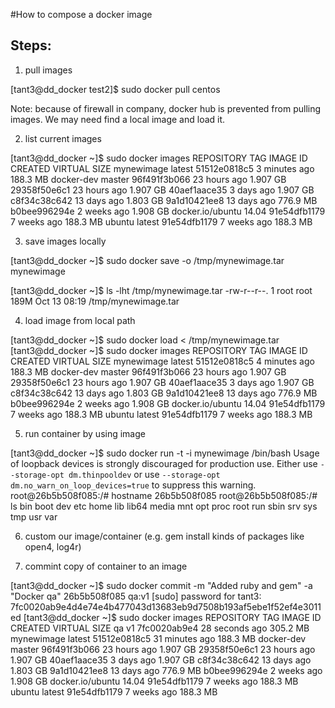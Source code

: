#How to compose a docker image

## Steps:

1. pull images

[tant3@dd_docker test2]$ sudo docker pull centos

Note: because of firewall in company, docker hub is prevented from pulling images. We may need find a local image and load it.

2. list current images

  [tant3@dd_docker ~]$ sudo docker images
  REPOSITORY          TAG                 IMAGE ID            CREATED             VIRTUAL SIZE
  mynewimage          latest              51512e0818c5        3 minutes ago       188.3 MB
  docker-dev          master              96f491f3b066        23 hours ago        1.907 GB
  <none>              <none>              29358f50e6c1        23 hours ago        1.907 GB
  <none>              <none>              40aef1aace35        3 days ago          1.907 GB
  <none>              <none>              c8f34c38c642        13 days ago         1.803 GB
  <none>              <none>              9a1d10421ee8        13 days ago         776.9 MB
  <none>              <none>              b0bee996294e        2 weeks ago         1.908 GB
  docker.io/ubuntu    14.04               91e54dfb1179        7 weeks ago         188.3 MB
  ubuntu              latest              91e54dfb1179        7 weeks ago         188.3 MB

3. save images locally

[tant3@dd_docker ~]$ sudo docker save -o /tmp/mynewimage.tar mynewimage

[tant3@dd_docker ~]$ ls -lht /tmp/mynewimage.tar
-rw-r--r--. 1 root root 189M Oct 13 08:19 /tmp/mynewimage.tar

4. load image from local path

[tant3@dd_docker ~]$ sudo docker load < /tmp/mynewimage.tar
[tant3@dd_docker ~]$ sudo docker images
REPOSITORY          TAG                 IMAGE ID            CREATED             VIRTUAL SIZE
mynewimage          latest              51512e0818c5        4 minutes ago       188.3 MB
docker-dev          master              96f491f3b066        23 hours ago        1.907 GB
<none>              <none>              29358f50e6c1        23 hours ago        1.907 GB
<none>              <none>              40aef1aace35        3 days ago          1.907 GB
<none>              <none>              c8f34c38c642        13 days ago         1.803 GB
<none>              <none>              9a1d10421ee8        13 days ago         776.9 MB
<none>              <none>              b0bee996294e        2 weeks ago         1.908 GB
docker.io/ubuntu    14.04               91e54dfb1179        7 weeks ago         188.3 MB
ubuntu              latest              91e54dfb1179        7 weeks ago         188.3 MB

5. run container by using image

[tant3@dd_docker ~]$ sudo docker run -t -i mynewimage /bin/bash
Usage of loopback devices is strongly discouraged for production use. Either use `--storage-opt dm.thinpooldev` or use `--storage-opt dm.no_warn_on_loop_devices=true` to suppress this warning.
root@26b5b508f085:/# hostname
26b5b508f085
root@26b5b508f085:/# ls
bin  boot  dev  etc  home  lib  lib64  media  mnt  opt  proc  root  run  sbin  srv  sys  tmp  usr  var 

6. custom our image/container (e.g. gem install kinds of packages like open4, log4r)

7. commint copy of container to an image

[tant3@dd_docker ~]$ sudo docker commit -m "Added ruby and gem" -a "Docker qa" 26b5b508f085 qa:v1
[sudo] password for tant3:
7fc0020ab9e4d4e74e4b477043d13683eb9d7508b193af5ebe1f52ef4e3011ed
[tant3@dd_docker ~]$ sudo docker images
REPOSITORY          TAG                 IMAGE ID            CREATED             VIRTUAL SIZE
qa                  v1                  7fc0020ab9e4        28 seconds ago      305.2 MB
mynewimage          latest              51512e0818c5        31 minutes ago      188.3 MB
docker-dev          master              96f491f3b066        23 hours ago        1.907 GB
<none>              <none>              29358f50e6c1        23 hours ago        1.907 GB
<none>              <none>              40aef1aace35        3 days ago          1.907 GB
<none>              <none>              c8f34c38c642        13 days ago         1.803 GB
<none>              <none>              9a1d10421ee8        13 days ago         776.9 MB
<none>              <none>              b0bee996294e        2 weeks ago         1.908 GB
docker.io/ubuntu    14.04               91e54dfb1179        7 weeks ago         188.3 MB
ubuntu              latest              91e54dfb1179        7 weeks ago         188.3 MB

